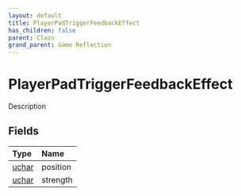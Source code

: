 ```yaml
---
layout: default
title: PlayerPadTriggerFeedbackEffect
has_children: false
parent: Class
grand_parent: Game Reflection
---
```

# PlayerPadTriggerFeedbackEffect
Description 

## Fields

| Type | Name |
|:-------------|:--------------|
| [uchar](/docs/game-reflection/enums/uchar) | position |
| [uchar](/docs/game-reflection/enums/uchar) | strength |

